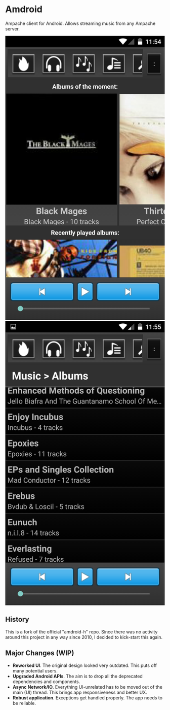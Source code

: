 Amdroid
=======

Ampache client for Android. Allows streaming music from any Ampache server.

![](https://raw.githubusercontent.com/hristoast/amdroid/master/screenshot_01.png)
![](https://raw.githubusercontent.com/hristoast/amdroid/master/screenshot_02.png)

## History
This is a fork of the official "amdroid-h" repo.
Since there was no activity around this project in any way since 2010,
I decided to kick-start this again.

## Major Changes (WIP)
* **Reworked UI**. The original design looked very outdated. This puts off many potential users.
* **Upgraded Android APIs**. The aim is to drop all the deprecated dependencies and components.
* **Async Network/IO**. Everything UI-unrelated has to be moved out of the main (UI) thread. This brings app responsiveness and better UX.
* **Robust application**. Exceptions get handled properly. The app needs to be reliable.

